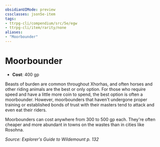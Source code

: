 ```yaml
---
obsidianUIMode: preview
cssclasses: json5e-item
tags:
- ttrpg-cli/compendium/src/5e/egw
- ttrpg-cli/item/rarity/none
aliases: 
- "Moorbounder"
---
```

# Moorbounder

- **Cost**: 400 gp

Beasts of burden are common throughout Xhorhas, and often horses and other riding animals are the best or only option. For those who require speed and have a little more coin to spend, the best option is often a moorbounder. However, moorbounders that haven't undergone proper training or established bonds of trust with their masters tend to attack and even eat their riders.

Moorbounders can cost anywhere from 300 to 500 gp each. They're often cheaper and more abundant in towns on the wastes than in cities like Rosohna.

*Source: Explorer's Guide to Wildemount p. 132*